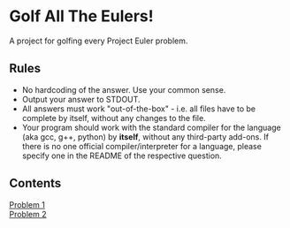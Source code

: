 # Golf All The Eulers!

A project for golfing every Project Euler problem.

## Rules

- No hardcoding of the answer. Use your common sense.
- Output your answer to STDOUT.
- All answers must work "out-of-the-box" - i.e. all files have to be complete by itself, without any changes to the file.
- Your program should work with the standard compiler for the language (aka gcc, g++, python) by **itself**, without any third-party add-ons. If there is no one official compiler/interpreter for a language, please specify one in the README of the respective question.

## Contents

[Problem 1](0001)  
[Problem 2](0002)
